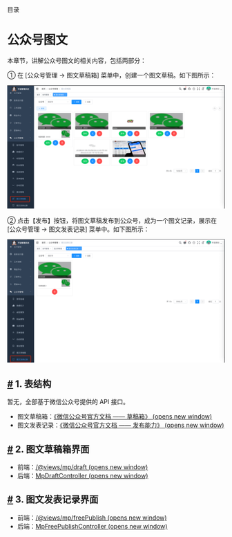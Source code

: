 目录

# 公众号图文

本章节，讲解公众号图文的相关内容，包括两部分：

① 在 \[公众号管理 -> 图文草稿箱\] 菜单中，创建一个图文草稿。如下图所示：

![界面 —— 图文草稿箱](./static/界面-图文草稿箱.png)

② 点击【发布】按钮，将图文草稿发布到公众号，成为一个图文记录，展示在 \[公众号管理 -> 图文发表记录\] 菜单中。如下图所示：

![界面 —— 图文发表记录](./static/界面-图文发表记录.png)

## [#](#_1-表结构) 1. 表结构

暂无，全部基于微信公众号提供的 API 接口。

*   图文草稿箱：[《微信公众号官方文档 —— 草稿箱》 (opens new window)](https://developers.weixin.qq.com/doc/offiaccount/Draft_Box/Add_draft.html)
*   图文发表记录：[《微信公众号官方文档 —— 发布能力》 (opens new window)](https://developers.weixin.qq.com/doc/offiaccount/Publish/Publish.html)

## [#](#_2-图文草稿箱界面) 2. 图文草稿箱界面

*   前端：[/@views/mp/draft (opens new window)](https://github.com/yudaocode/yudao-ui-admin-vue2/blob/master/src/views/mp/draft/index.vue)
*   后端：[MpDraftController (opens new window)](https://github.com/YunaiV/yudao-cloud/blob/master/yudao-module-mp/yudao-module-mp-biz/src/main/java/cn/iocoder/yudao/module/mp/controller/admin/news/MpDraftController.java)

## [#](#_3-图文发表记录界面) 3. 图文发表记录界面

*   前端：[/@views/mp/freePublish (opens new window)](https://github.com/yudaocode/yudao-ui-admin-vue2/blob/master/src/views/mp/freePublish/index.vue)
*   后端：[MpFreePublishController (opens new window)](https://github.com/YunaiV/yudao-cloud/blob/master/yudao-module-mp/yudao-module-mp-biz/src/main/java/cn/iocoder/yudao/module/mp/controller/admin/news/MpFreePublishController.java)